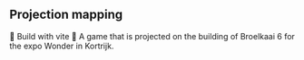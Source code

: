 ## Projection mapping

🚀 Build with vite 
🎯 A game that is projected on the building of Broelkaai 6 for the expo Wonder in Kortrijk.
